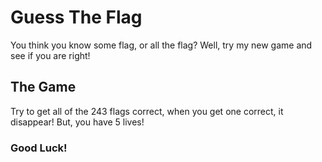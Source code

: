 # Guess The Flag

You think you know some flag, or all the flag? Well, try my new game and see if you are right! 

## The Game

Try to get all of the 243 flags correct, when you get one correct, it disappear! 
But, you have 5 lives!

### Good Luck! 
